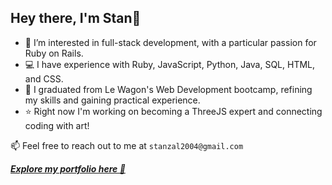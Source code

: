 
## Hey there, I'm Stan🐧

- 👀 I’m interested in full-stack development, with a particular passion for Ruby on Rails.
- 💻 I have experience with Ruby, JavaScript, Python, Java, SQL, HTML, and CSS.
- 🌱 I graduated from Le Wagon's Web Development bootcamp, refining my skills and gaining practical experience.
- ⭐ Right now I'm working on becoming a ThreeJS expert and connecting coding with art!

📫 Feel free to reach out to me at `stanzal2004@gmail.com`

***[Explore my portfolio here  🚀](https://stan-portfolio-92a21856d53c.herokuapp.com/)***


